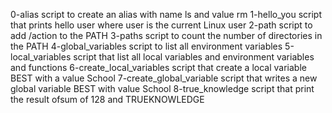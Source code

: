 0-alias script to create an alias with name ls and value rm
1-hello_you script that prints hello user where user is the current Linux user
2-path script to add /action to the PATH
3-paths script to count the number of directories in the PATH
4-global_variables script to list all environment variables
5-local_variables script that list all local variables and environment variables and functions
6-create_local_variables script that create a local variable BEST with a value School
7-create_global_variable script that writes a new global variable BEST with value School
8-true_knowledge script that print the result ofsum of 128 and TRUEKNOWLEDGE
